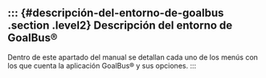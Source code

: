 ::: {#descripción-del-entorno-de-goalbus .section .level2}
Descripción del entorno de GoalBus®
-----------------------------------

Dentro de este apartado del manual se detallan cada uno de los menús con
los que cuenta la aplicación GoalBus® y sus opciones.
:::
